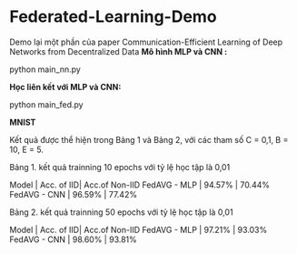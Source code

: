 # Federated-Learning-Demo
Demo lại một phần của paper Communication-Efficient Learning of Deep Networks from Decentralized Data
**Mô hình MLP và CNN :**

python main\_nn.py

**Học liên kết với MLP và CNN:**

python main\_fed.py

**MNIST**

Kết quả được thể hiện trong Bảng 1 và Bảng 2, với các tham số C = 0,1, B = 10, E = 5.

Bảng 1. kết quả trainning 10 epochs với tỷ lệ học tập là 0,01

Model        | Acc. of IID| Acc.of Non-IID
FedAVG - MLP | 94.57%     | 70.44%
FedAVG - CNN | 96.59%     | 77.42%

Bảng 2. kết quả trainning 50 epochs với tỷ lệ học tập là 0,01

Model        | Acc. of IID| Acc.of Non-IID
FedAVG - MLP | 97.21%     | 93.03%
FedAVG - CNN | 98.60%     | 93.81%
